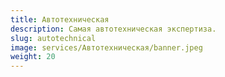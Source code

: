 ```yaml
---
title: Автотехническая
description: Самая автотехническая экспертиза.
slug: autotechnical
image: services/Автотехническая/banner.jpeg
weight: 20
---
```

